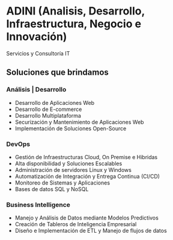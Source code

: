 # ADINI (Analisis, Desarrollo, Infraestructura, Negocio e Innovación)

Servicios y Consultoría IT

## Soluciones que brindamos

### Análisis | Desarrollo
- Desarrollo de Aplicaciones Web
- Desarrollo de E-commerce
- Desarrollo Multiplataforma
- Securización y Mantenimiento de Aplicaciones Web
- Implementación de Soluciones Open-Source
### DevOps
- Gestión de Infraestructuras Cloud, On Premise e Hibridas
- Alta disponibilidad y Soluciones Escalables
- Administración de servidores Linux y Windows
- Automatización de Integración y Entrega Continua (CI/CD)
- Monitoreo de Sistemas y Aplicaciones
- Bases de datos SQL y NoSQL

### Business Intelligence
- Manejo y Análisis de Datos mediante Modelos Predictivos
- Creación de Tableros de Inteligencia Empresarial
- Diseño e Implementación de ETL y Manejo de flujos de datos
